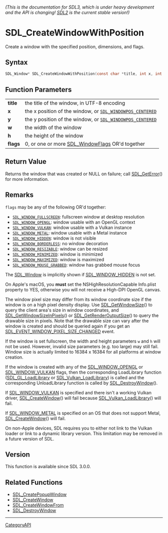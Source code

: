 ###### (This is the documentation for SDL3, which is under heavy development and the API is changing! [SDL2](https://wiki.libsdl.org/SDL2/) is the current stable version!)
# SDL_CreateWindowWithPosition

Create a window with the specified position, dimensions, and flags.

## Syntax

```c
SDL_Window* SDL_CreateWindowWithPosition(const char *title, int x, int y, int w, int h, Uint32 flags);

```

## Function Parameters

|               |                                                                                     |
| ------------- | ----------------------------------------------------------------------------------- |
| **title**     | the title of the window, in UTF-8 encoding                                          |
| **x**         | the x position of the window, or [`SDL_WINDOWPOS_CENTERED`](SDL_WINDOWPOS_CENTERED) |
| **y**         | the y position of the window, or [`SDL_WINDOWPOS_CENTERED`](SDL_WINDOWPOS_CENTERED) |
| **w**         | the width of the window                                                             |
| **h**         | the height of the window                                                            |
| **flags**     | 0, or one or more [SDL_WindowFlags](SDL_WindowFlags.md) OR'd together                  |

## Return Value

Returns the window that was created or NULL on failure; call
[SDL_GetError](SDL_GetError.md)() for more information.

## Remarks

`flags` may be any of the following OR'd together:

- [`SDL_WINDOW_FULLSCREEN`](SDL_WINDOW_FULLSCREEN): fullscreen window at
  desktop resolution
- [`SDL_WINDOW_OPENGL`](SDL_WINDOW_OPENGL): window usable with an OpenGL
  context
- [`SDL_WINDOW_VULKAN`](SDL_WINDOW_VULKAN): window usable with a Vulkan
  instance
- [`SDL_WINDOW_METAL`](SDL_WINDOW_METAL): window usable with a Metal
  instance
- [`SDL_WINDOW_HIDDEN`](SDL_WINDOW_HIDDEN): window is not visible
- [`SDL_WINDOW_BORDERLESS`](SDL_WINDOW_BORDERLESS): no window decoration
- [`SDL_WINDOW_RESIZABLE`](SDL_WINDOW_RESIZABLE): window can be resized
- [`SDL_WINDOW_MINIMIZED`](SDL_WINDOW_MINIMIZED): window is minimized
- [`SDL_WINDOW_MAXIMIZED`](SDL_WINDOW_MAXIMIZED): window is maximized
- [`SDL_WINDOW_MOUSE_GRABBED`](SDL_WINDOW_MOUSE_GRABBED): window has
  grabbed mouse focus

The [SDL_Window](SDL_Window.md) is implicitly shown if
[SDL_WINDOW_HIDDEN](SDL_WINDOW_HIDDEN.md) is not set.

On Apple's macOS, you **must** set the NSHighResolutionCapable Info.plist
property to YES, otherwise you will not receive a High-DPI OpenGL canvas.

The window pixel size may differ from its window coordinate size if the
window is on a high pixel density display. Use
[SDL_GetWindowSize](SDL_GetWindowSize.md)() to query the client area's size in
window coordinates, and
[SDL_GetWindowSizeInPixels](SDL_GetWindowSizeInPixels.md)() or
[SDL_GetRenderOutputSize](SDL_GetRenderOutputSize.md)() to query the drawable
size in pixels. Note that the drawable size can vary after the window is
created and should be queried again if you get an
[SDL_EVENT_WINDOW_PIXEL_SIZE_CHANGED](SDL_EVENT_WINDOW_PIXEL_SIZE_CHANGED.md)
event.

If the window is set fullscreen, the width and height parameters `w` and
`h` will not be used. However, invalid size parameters (e.g. too large) may
still fail. Window size is actually limited to 16384 x 16384 for all
platforms at window creation.

If the window is created with any of the
[SDL_WINDOW_OPENGL](SDL_WINDOW_OPENGL.md) or
[SDL_WINDOW_VULKAN](SDL_WINDOW_VULKAN.md) flags, then the corresponding
LoadLibrary function ([SDL_GL_LoadLibrary](SDL_GL_LoadLibrary.md) or
[SDL_Vulkan_LoadLibrary](SDL_Vulkan_LoadLibrary.md)) is called and the
corresponding UnloadLibrary function is called by
[SDL_DestroyWindow](SDL_DestroyWindow.md)().

If [SDL_WINDOW_VULKAN](SDL_WINDOW_VULKAN.md) is specified and there isn't a
working Vulkan driver, [SDL_CreateWindow](SDL_CreateWindow.md)() will fail
because [SDL_Vulkan_LoadLibrary](SDL_Vulkan_LoadLibrary.md)() will fail.

If [SDL_WINDOW_METAL](SDL_WINDOW_METAL.md) is specified on an OS that does not
support Metal, [SDL_CreateWindow](SDL_CreateWindow.md)() will fail.

On non-Apple devices, SDL requires you to either not link to the Vulkan
loader or link to a dynamic library version. This limitation may be removed
in a future version of SDL.

## Version

This function is available since SDL 3.0.0.

## Related Functions

* [SDL_CreatePopupWindow](SDL_CreatePopupWindow.md)
* [SDL_CreateWindow](SDL_CreateWindow.md)
* [SDL_CreateWindowFrom](SDL_CreateWindowFrom.md)
* [SDL_DestroyWindow](SDL_DestroyWindow.md)

----
[CategoryAPI](CategoryAPI.md)
